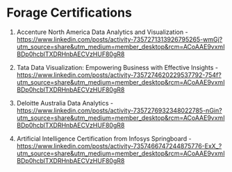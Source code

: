 # Forage Certifications 

1. Accenture North America Data Analytics and Visualization - https://www.linkedin.com/posts/activity-7357271313926795265-wmGj?utm_source=share&utm_medium=member_desktop&rcm=ACoAAE9vxmIBDp0hcblTXDRHnbAECVzHUF80gR8

2. Tata Data Visualization: Empowering Business with Effective Insights - https://www.linkedin.com/posts/activity-7357274620229537792-754f?utm_source=share&utm_medium=member_desktop&rcm=ACoAAE9vxmIBDp0hcblTXDRHnbAECVzHUF80gR8 

3. Deloitte Australia Data Analytics - https://www.linkedin.com/posts/activity-7357276932348022785-nGin?utm_source=share&utm_medium=member_desktop&rcm=ACoAAE9vxmIBDp0hcblTXDRHnbAECVzHUF80gR8

4. Artificial Intelligence Certification from Infosys Springboard - https://www.linkedin.com/posts/activity-7357466747244875776-ExX_?utm_source=share&utm_medium=member_desktop&rcm=ACoAAE9vxmIBDp0hcblTXDRHnbAECVzHUF80gR8
